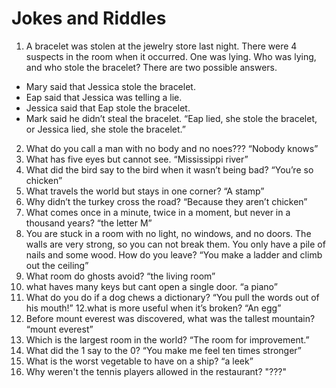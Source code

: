 # Jokes and Riddles
1. A bracelet was stolen at the jewelry store last night. There were 4 suspects in the room when it occurred. One was lying. Who was lying, and who stole the bracelet? There are two possible answers.
* Mary said that Jessica stole the bracelet.
* Eap said that Jessica was telling a lie.
* Jessica said that Eap stole the bracelet.
* Mark said he didn’t steal the bracelet.
  “Eap lied, she stole the bracelet, or Jessica lied, she stole the bracelet.”
2. What do you call a man with no body and no noes???
“Nobody knows”     
3. What has five eyes but cannot see.
“Mississippi river”
4. What did the bird say to the bird when it wasn’t being bad?
“You’re so chicken”
5. What travels the world but stays in one corner?
“A stamp”
6. Why didn’t the turkey cross the road?
“Because they aren’t chicken”       
7. What comes once in a minute, twice in a moment, but never in a thousand years?
“the letter M”
8. You are stuck in a room with no light, no windows, and no doors. The walls are very strong, so you can not break them. You only have a pile of nails and some wood. How do you leave?
“You make a ladder and climb out the ceiling”
9. What room do ghosts avoid? 
“the living room”
10. what haves many keys but cant open a single door. 
“a piano”
11. What do you do if a dog chews a dictionary?
“You pull the words out of his mouth!”
12.what is more useful when it’s broken? 
“An egg” 
13. Before mount everest was discovered, what was the tallest mountain?
“mount everest”
14. Which is the largest room in the world?
“The room for improvement.”
15. What did the 1 say to the 0?
“You make me feel ten times stronger”
16. What is the worst vegetable to have on a ship?
“a leek”
17. Why weren't the tennis players allowed in the restaurant?
"???"
